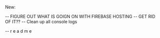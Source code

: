 <!-- Circular Progress: -->
<!-- -- Create a div with only Circle inside. -->
<!-- -- use Flex to set the circle inside the div -->
<!-- -- div should already be centered vertically but double check -->
<!-- -- APPLY TO ALL PAGES WHERE WE NEED IT -->

<!-- 
<>
    <NavBar />
    <div className="overlay-blur"></div>
    <div className='progress-div'>
        <CircularProgress color="secondary" size="80px" thickness={4.5} /> 
    </div>
</>
 -->

<!-- 
Placeholder pics:
-- TBD -- roster + studentCard? -- NOT NEEDED AND NEGATIVELY AFFECTS LOAD TIME -->

<!-- 
Assignment Holder:
-- Fix padding with the 'no assignments' message
-- Fix the padding with assignments
 -->


<!-- Edit Assignment Page: -->
<!-- -- Remove the alert -->
<!-- -- finalize the language -->


<!-- [Optional] Universal Modal: -->
<!-- -- See if we can add a modal that can be reused -->

<!-- Delete Student modal: -->
<!-- -- Fix colors and text -->
<!-- -- Add hover effect to the buttons -->

<!-- Logout button:
-- See if we can fix it to align it horizontally with the rest of the text -->
<!-- -- Add modal that is identical to the delete student modal -->

<!-- Delete Assignment button: -->
<!-- -- Add modal as above -->

<!-- Misc: -->
<!-- -- Fix the 'home' button on some pages to not flash the background pic -->
<!-- -- Finalize language for front page -->


New:
<!-- -- Finalize the front page. Fonts and spacing look a bit off. -->
<!-- -- consider adding a cancel/back button to edit student/assignment pages -->
<!-- -- CLEAN UP IMPORT STATEMENTS -->
<!-- -- ADD 404 PAGE  -->
-- FIGURE OUT WHAT IS GOIGN ON WITH FIREBASE HOSTING -- GET RID OF IT??
-- Clean up all console logs
<!-- -- Format each page -->
-- r e a d m e 
<!-- -- SNACKBAR -- BUILT IN TOAST??? FUCK  -------- we aint doing it--> 